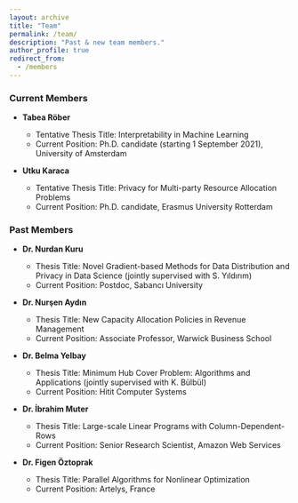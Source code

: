 ```yaml
---
layout: archive
title: "Team"
permalink: /team/
description: "Past & new team members."
author_profile: true
redirect_from: 
  - /members
---
```


### Current Members


- **Tabea Röber**

  - Tentative Thesis Title: Interpretability in Machine Learning
  - Current Position: Ph.D. candidate (starting 1 September 2021), University of Amsterdam
	
- **Utku Karaca**

  - Tentative Thesis Title: Privacy for Multi-party Resource Allocation Problems
  - Current Position: Ph.D. candidate, Erasmus University Rotterdam


### Past Members


- **Dr. Nurdan Kuru**

  - Thesis Title: Novel Gradient-based Methods for Data Distribution and Privacy in Data Science (jointly supervised with S. Yıldırım)
  - Current Position: Postdoc, Sabancı University

- **Dr. Nurşen Aydın**
 
  - Thesis Title: New Capacity Allocation Policies in Revenue Management
  - Current Position: Associate Professor, Warwick Business School
  
- **Dr. Belma Yelbay**

  - Thesis Title: Minimum Hub Cover Problem: Algorithms and Applications (jointly supervised with K. Bülbül)
  - Current Position: Hitit Computer Systems

- **Dr. İbrahim Muter**
  - Thesis Title: Large-scale Linear Programs with Column-Dependent-Rows
  - Current Position: Senior Research Scientist, Amazon Web Services

- **Dr. Figen Öztoprak**

  - Thesis Title: Parallel Algorithms for Nonlinear Optimization
  - Current Position: Artelys, France
